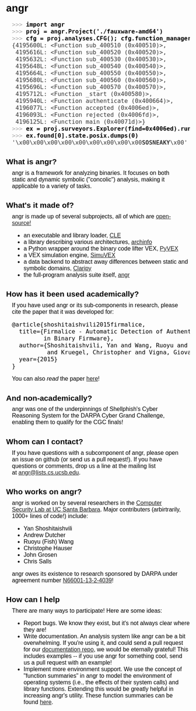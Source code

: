 <h1 style="font-size: 2em; margin: 0.67em 0px; color: #000000; font-family: sans-serif; font-style: normal; font-variant: normal; letter-spacing: normal; line-height: normal; orphans: auto; text-align: start; text-indent: 0px; text-transform: none; white-space: normal; widows: auto; word-spacing: 0px; -webkit-text-stroke-width: 0px;">angr</h1>
<pre style="overflow: auto; font-family: monospace, monospace; font-size: medium; padding-left: 1em; padding-right: 1em; color: #000000; font-style: normal; font-variant: normal; font-weight: normal; letter-spacing: normal; line-height: normal; orphans: auto; text-align: start; text-indent: 0px; text-transform: none; widows: auto; word-spacing: 0px; -webkit-text-stroke-width: 0px;"><span class="pyprompt" style="color: #aaaaaa;">&gt;&gt;&gt;</span> <span class="pyinput" style="font-weight: bold;">import angr</span>
<span class="pyprompt" style="color: #aaaaaa;">&gt;&gt;&gt;</span> <span class="pyinput" style="font-weight: bold;">proj = angr.Project('./fauxware-amd64')</span>
<span class="pyprompt" style="color: #aaaaaa;">&gt;&gt;&gt;</span> <span class="pyinput" style="font-weight: bold;">cfg = proj.analyses.CFG(); cfg.function_manager.functions</span>
<span class="pyoutput" style="color: #333333;">{4195600L: &lt;Function sub_400510 (0x400510)&gt;,
 4195616L: &lt;Function sub_400520 (0x400520)&gt;,
 4195632L: &lt;Function sub_400530 (0x400530)&gt;,
 4195648L: &lt;Function sub_400540 (0x400540)&gt;,
 4195664L: &lt;Function sub_400550 (0x400550)&gt;,
 4195680L: &lt;Function sub_400560 (0x400560)&gt;,
 4195696L: &lt;Function sub_400570 (0x400570)&gt;,
 4195712L: &lt;Function _start (0x400580)&gt;,
 4195940L: &lt;Function authenticate (0x400664)&gt;,
 4196077L: &lt;Function accepted (0x4006ed)&gt;,
 4196093L: &lt;Function rejected (0x4006fd)&gt;,
 4196125L: &lt;Function main (0x40071d)&gt;}</span>
<span class="pyprompt" style="color: #aaaaaa;">&gt;&gt;&gt;</span> <span class="pyinput" style="font-weight: bold;">ex = proj.surveyors.Explorer(find=0x4006ed).run()</span>
<span class="pyprompt" style="color: #aaaaaa;">&gt;&gt;&gt;</span> <span class="pyinput" style="font-weight: bold;">ex.found[0].state.posix.dumps(0)</span>
<span class="pyoutput" style="color: #333333;">'\x00\x00\x00\x00\x00\x00\x00\x00\x00<strong style="font-weight: 700;">SOSNEAKY</strong>\x00'</span>
</pre>
<h2 style="margin-top: 1.5em; margin-bottom: -0.3em; color: #000000; font-family: sans-serif; font-style: normal; font-variant: normal; letter-spacing: normal; line-height: normal; orphans: auto; text-align: start; text-indent: 0px; text-transform: none; white-space: normal; widows: auto; word-spacing: 0px; -webkit-text-stroke-width: 0px;">What is angr?</h2>
<p style="padding-left: 1em; padding-right: 1em; color: #000000; font-family: sans-serif; font-size: medium; font-style: normal; font-variant: normal; font-weight: normal; letter-spacing: normal; line-height: normal; orphans: auto; text-align: start; text-indent: 0px; text-transform: none; white-space: normal; widows: auto; word-spacing: 0px; -webkit-text-stroke-width: 0px;">angr is a framework for analyzing binaries. It focuses on both static and dynamic symbolic ("concolic") analysis, making it applicable to a variety of tasks.</p>
<h2 style="margin-top: 1.5em; margin-bottom: -0.3em; color: #000000; font-family: sans-serif; font-style: normal; font-variant: normal; letter-spacing: normal; line-height: normal; orphans: auto; text-align: start; text-indent: 0px; text-transform: none; white-space: normal; widows: auto; word-spacing: 0px; -webkit-text-stroke-width: 0px;">What's it made of?</h2>
<p style="padding-left: 1em; padding-right: 1em; color: #000000; font-family: sans-serif; font-size: medium; font-style: normal; font-variant: normal; font-weight: normal; letter-spacing: normal; line-height: normal; orphans: auto; text-align: start; text-indent: 0px; text-transform: none; white-space: normal; widows: auto; word-spacing: 0px; -webkit-text-stroke-width: 0px;">angr is made up of several subprojects, all of which are<span class="Apple-converted-space">&nbsp;</span><a style="background-color: transparent;" href="https://github.com/angr">open-source!</a></p>
<ul style="padding-left: 3em; color: #000000; font-family: sans-serif; font-size: medium; font-style: normal; font-variant: normal; font-weight: normal; letter-spacing: normal; line-height: normal; orphans: auto; text-align: start; text-indent: 0px; text-transform: none; white-space: normal; widows: auto; word-spacing: 0px; -webkit-text-stroke-width: 0px;">
<li>an executable and library loader,<span class="Apple-converted-space">&nbsp;</span><a style="background-color: transparent;" href="https://github.com/angr/cle">CLE</a></li>
<li>a library describing various architectures,<span class="Apple-converted-space">&nbsp;</span><a style="background-color: transparent;" href="https://github.com/angr/archinfo">archinfo</a></li>
<li>a Python wrapper around the binary code lifter VEX,<span class="Apple-converted-space">&nbsp;</span><a style="background-color: transparent;" href="https://github.com/angr/pyvex">PyVEX</a></li>
<li>a VEX simulation engine,<span class="Apple-converted-space">&nbsp;</span><a style="background-color: transparent;" href="https://github.com/angr/simuvex">SimuVEX</a></li>
<li>a data backend to abstract away differences between static and symbolic domains,<span class="Apple-converted-space">&nbsp;</span><a style="background-color: transparent;" href="https://github.com/angr/claripy">Claripy</a></li>
<li>the full-program analysis suite itself,<span class="Apple-converted-space">&nbsp;</span><a style="background-color: transparent;" href="https://github.com/angr/angr">angr</a></li>
</ul>
<h2 style="margin-top: 1.5em; margin-bottom: -0.3em; color: #000000; font-family: sans-serif; font-style: normal; font-variant: normal; letter-spacing: normal; line-height: normal; orphans: auto; text-align: start; text-indent: 0px; text-transform: none; white-space: normal; widows: auto; word-spacing: 0px; -webkit-text-stroke-width: 0px;">How has it been used academically?</h2>
<p style="padding-left: 1em; padding-right: 1em; color: #000000; font-family: sans-serif; font-size: medium; font-style: normal; font-variant: normal; font-weight: normal; letter-spacing: normal; line-height: normal; orphans: auto; text-align: start; text-indent: 0px; text-transform: none; white-space: normal; widows: auto; word-spacing: 0px; -webkit-text-stroke-width: 0px;">If you have used angr or its sub-components in research, please cite the paper that it was developed for:</p>
<pre style="overflow: auto; font-family: monospace, monospace; font-size: medium; padding-left: 1em; padding-right: 1em; color: #000000; font-style: normal; font-variant: normal; font-weight: normal; letter-spacing: normal; line-height: normal; orphans: auto; text-align: start; text-indent: 0px; text-transform: none; widows: auto; word-spacing: 0px; -webkit-text-stroke-width: 0px;">@article{shoshitaishvili2015firmalice,
  title={Firmalice - Automatic Detection of Authentication Bypass Vulnerabilities
         in Binary Firmware},
  author={Shoshitaishvili, Yan and Wang, Ruoyu and Hauser, Christophe
          and Kruegel, Christopher and Vigna, Giovanni},
  year={2015}
}</pre>
<p style="padding-left: 1em; padding-right: 1em; color: #000000; font-family: sans-serif; font-size: medium; font-style: normal; font-variant: normal; font-weight: normal; letter-spacing: normal; line-height: normal; orphans: auto; text-align: start; text-indent: 0px; text-transform: none; white-space: normal; widows: auto; word-spacing: 0px; -webkit-text-stroke-width: 0px;">You can also<span class="Apple-converted-space">&nbsp;</span><em>read</em><span class="Apple-converted-space">&nbsp;</span>the paper<span class="Apple-converted-space">&nbsp;</span><a style="background-color: transparent;" href="http://www.internetsociety.org/doc/firmalice-automatic-detection-authentication-bypass-vulnerabilities-binary-firmware">here</a>!</p>
<h2 style="margin-top: 1.5em; margin-bottom: -0.3em; color: #000000; font-family: sans-serif; font-style: normal; font-variant: normal; letter-spacing: normal; line-height: normal; orphans: auto; text-align: start; text-indent: 0px; text-transform: none; white-space: normal; widows: auto; word-spacing: 0px; -webkit-text-stroke-width: 0px;">And non-academically?</h2>
<p style="padding-left: 1em; padding-right: 1em; color: #000000; font-family: sans-serif; font-size: medium; font-style: normal; font-variant: normal; font-weight: normal; letter-spacing: normal; line-height: normal; orphans: auto; text-align: start; text-indent: 0px; text-transform: none; white-space: normal; widows: auto; word-spacing: 0px; -webkit-text-stroke-width: 0px;">angr was one of the underpinnings of Shellphish's Cyber Reasoning System for the DARPA Cyber Grand Challenge, enabling them to qualify for the CGC finals!</p>
<h2 style="margin-top: 1.5em; margin-bottom: -0.3em; color: #000000; font-family: sans-serif; font-style: normal; font-variant: normal; letter-spacing: normal; line-height: normal; orphans: auto; text-align: start; text-indent: 0px; text-transform: none; white-space: normal; widows: auto; word-spacing: 0px; -webkit-text-stroke-width: 0px;">Whom can I contact?</h2>
<p style="padding-left: 1em; padding-right: 1em; color: #000000; font-family: sans-serif; font-size: medium; font-style: normal; font-variant: normal; font-weight: normal; letter-spacing: normal; line-height: normal; orphans: auto; text-align: start; text-indent: 0px; text-transform: none; white-space: normal; widows: auto; word-spacing: 0px; -webkit-text-stroke-width: 0px;">If you have questions with a subcomponent of angr, please open an issue on github (or send us a pull request!). If you have questions or comments, drop us a line at the mailing list at<span class="Apple-converted-space">&nbsp;</span><a style="background-color: transparent;" href="mailto:angr@lists.cs.ucsb.edu">angr@lists.cs.ucsb.edu</a>.</p>
<h2 style="margin-top: 1.5em; margin-bottom: -0.3em; color: #000000; font-family: sans-serif; font-style: normal; font-variant: normal; letter-spacing: normal; line-height: normal; orphans: auto; text-align: start; text-indent: 0px; text-transform: none; white-space: normal; widows: auto; word-spacing: 0px; -webkit-text-stroke-width: 0px;">Who works on angr?</h2>
<p style="padding-left: 1em; padding-right: 1em; color: #000000; font-family: sans-serif; font-size: medium; font-style: normal; font-variant: normal; font-weight: normal; letter-spacing: normal; line-height: normal; orphans: auto; text-align: start; text-indent: 0px; text-transform: none; white-space: normal; widows: auto; word-spacing: 0px; -webkit-text-stroke-width: 0px;">angr is worked on by several researchers in the<span class="Apple-converted-space">&nbsp;</span><a style="background-color: transparent;" href="http://seclab.cs.ucsb.edu/">Computer Security Lab at UC Santa Barbara</a>. Major contributers (arbirtrarily, 1000+ lines of code!) include:</p>
<ul style="padding-left: 3em; color: #000000; font-family: sans-serif; font-size: medium; font-style: normal; font-variant: normal; font-weight: normal; letter-spacing: normal; line-height: normal; orphans: auto; text-align: start; text-indent: 0px; text-transform: none; white-space: normal; widows: auto; word-spacing: 0px; -webkit-text-stroke-width: 0px;">
<li>Yan Shoshitaishvili</li>
<li>Andrew Dutcher</li>
<li>Ruoyu (Fish) Wang</li>
<li>Christophe Hauser</li>
<li>John Grosen</li>
<li>Chris Salls</li>
</ul>
<p style="padding-left: 1em; padding-right: 1em; color: #000000; font-family: sans-serif; font-size: medium; font-style: normal; font-variant: normal; font-weight: normal; letter-spacing: normal; line-height: normal; orphans: auto; text-align: start; text-indent: 0px; text-transform: none; white-space: normal; widows: auto; word-spacing: 0px; -webkit-text-stroke-width: 0px;">angr owes its existence to research sponsored by DARPA under agreement number<span class="Apple-converted-space">&nbsp;</span><a style="background-color: transparent;" href="http://www.darpa.mil/program/vetting-commodity-it-software-and-firmware">N66001-13-2-4039</a>!</p>
<h2 style="margin-top: 1.5em; margin-bottom: -0.3em; color: #000000; font-family: sans-serif; font-style: normal; font-variant: normal; letter-spacing: normal; line-height: normal; orphans: auto; text-align: start; text-indent: 0px; text-transform: none; white-space: normal; widows: auto; word-spacing: 0px; -webkit-text-stroke-width: 0px;">How can I help</h2>
<p style="padding-left: 1em; padding-right: 1em; color: #000000; font-family: sans-serif; font-size: medium; font-style: normal; font-variant: normal; font-weight: normal; letter-spacing: normal; line-height: normal; orphans: auto; text-align: start; text-indent: 0px; text-transform: none; white-space: normal; widows: auto; word-spacing: 0px; -webkit-text-stroke-width: 0px;">There are many ways to participate! Here are some ideas:</p>
<ul style="padding-left: 3em; color: #000000; font-family: sans-serif; font-size: medium; font-style: normal; font-variant: normal; font-weight: normal; letter-spacing: normal; line-height: normal; orphans: auto; text-align: start; text-indent: 0px; text-transform: none; white-space: normal; widows: auto; word-spacing: 0px; -webkit-text-stroke-width: 0px;">
<li>Report bugs. We know they exist, but it's not always clear where they are!</li>
<li>Write documentation. An analysis system like angr can be a bit overwhelming. If you're using it, and could send a pull request for our<span class="Apple-converted-space">&nbsp;</span><a style="background-color: transparent;" href="https://github.com/angr/angr-doc">documentation repo</a>, we would be eternally grateful! This includes examples -- if you use angr for something cool, send us a pull request with an example!</li>
<li>Implement more environment support. We use the concept of "function summaries" in angr to model the environment of operating systems (i.e., the effects of their system calls) and library functions. Extending this would be greatly helpful in increasing angr's utility. These function summaries can be found<span class="Apple-converted-space">&nbsp;</span><a style="background-color: transparent;" href="https://github.com/angr/simuvex/tree/master/simuvex/procedures">here</a>.</li>
</ul>
